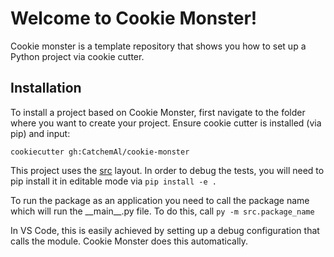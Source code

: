 # Welcome to Cookie Monster!

Cookie monster is a template repository that shows you how to set up a Python project via cookie cutter.


## Installation

To install a project based on Cookie Monster, first navigate to the folder where you want to create your project. Ensure cookie cutter is installed (via pip) and input:

`cookiecutter gh:CatchemAl/cookie-monster`

This project uses the [src](https://blog.ionelmc.ro/2014/05/25/python-packaging/#the-structure) layout. In order to debug the tests, you will need to pip install it in editable mode via
`pip install -e .`

To run the package as an application you need to call the package name which will run the \_\_main\_\_.py file. To do this, call 
`
py -m src.package_name
`

In VS Code, this is easily achieved by setting up a debug configuration that calls the module. Cookie Monster does this automatically.